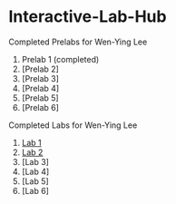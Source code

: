 # Interactive-Lab-Hub

Completed Prelabs for Wen-Ying Lee

1. Prelab 1 (completed)
2. [Prelab 2]
3. [Prelab 3]
3. [Prelab 4]
3. [Prelab 5]
3. [Prelab 6]


Completed Labs for Wen-Ying Lee

1. [Lab 1](//github.com/wendy039474/IDD-Fa18-Lab1?organization=wendy039474&organization=wendy039474)
2. [Lab 2](//github.com/wendy039474/IDD-Fa19-Lab2)
3. [Lab 3]
3. [Lab 4]
3. [Lab 5]
3. [Lab 6]
